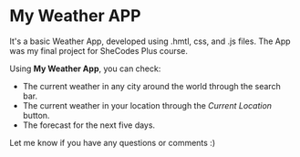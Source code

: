 # My Weather APP

It's a basic Weather App, developed using .hmtl, css, and .js files.
The App was my final project for SheCodes Plus course.

Using **My Weather App**, you can check:

- The current weather in any city around the world through the search bar.
- The current weather in your location through the *Current Location* button.
- The forecast for the next five days. 

Let me know if you have any questions or comments :)

